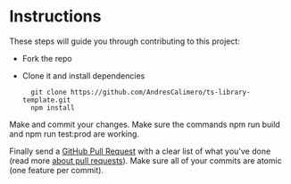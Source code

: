 # Instructions

These steps will guide you through contributing to this project:

- Fork the repo
- Clone it and install dependencies

        git clone https://github.com/AndresCalimero/ts-library-template.git
        npm install

Make and commit your changes. Make sure the commands npm run build and npm run test:prod are working.

Finally send a [GitHub Pull Request](https://github.com/AndresCalimero/ts-library-template/compare?expand=1) with a clear list of what you've done (read more [about pull requests](https://help.github.com/articles/about-pull-requests/)). Make sure all of your commits are atomic (one feature per commit).
